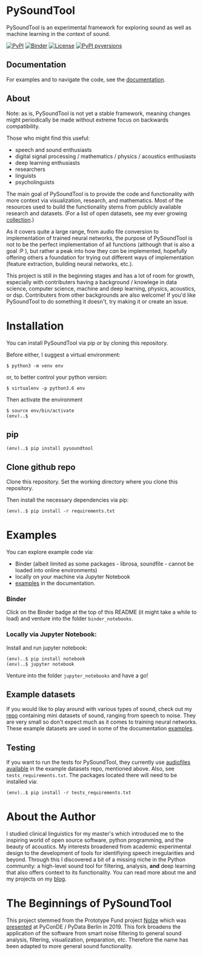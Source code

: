 # PySoundTool

PySoundTool is an experimental framework for exploring sound as well as machine learning in the context of sound. 

[![PyPI](https://img.shields.io/badge/pypi-v0.1.0a1-red)](https://pypi.org/project/pysoundtool/)
[![Binder](https://mybinder.org/badge_logo.svg)](https://mybinder.org/v2/gh/a-n-rose/Python-Sound-Tool/master)
[![License](https://img.shields.io/badge/license-GNU%20AGPL-brightgreen)](https://github.com/a-n-rose/Python-Sound-Tool/blob/master/LICENSE.md)
[![PyPI pyversions](https://img.shields.io/badge/python-3.6-yellow)](https://www.python.org/downloads/release/python-360/)


## Documentation

For examples and to navigate the code, see the <a href="https://aislynrose.bitbucket.io/">documentation</a>. 

## About

Note: as is, PySoundTool is not yet a stable framework, meaning changes might periodically be made without extreme focus on backwards compatibility. 

Those who might find this useful: 

* speech and sound enthusiasts
* digital signal processing / mathematics / physics / acoustics enthusiasts
* deep learning enthusiasts
* researchers
* linguists
* psycholinguists

The main goal of PySoundTool is to provide the code and functionality with more context via visualization, research, and mathematics. Most of the resources used to build the functionality stems from publicly available research and datasets. (For a list of open datasets, see my ever growing <a href='https://a-n-rose.github.io/2019/01/06/resources-publicly-available-speech-databases.html'>collection</a>.)

As it covers quite a large range, from audio file conversion to implementation of trained neural networks, the purpose of PySoundTool is not to be the perfect implementation of all functions (although that is also a goal :P ), but rather a peak into how they *can* be implemented, hopefully offering others a foundation for trying out different ways of implementation (feature extraction, building neural networks, etc.).

This project is still in the beginning stages and has a lot of room for growth, especially with contributers having a background / knowlege in data science, computer science, machine and deep learning, physics, acoustics, or dsp. Contributers from other backgrounds are also welcome! If you'd like PySoundTool to do something it doesn't, try making it or create an issue.

# Installation

You can install PySoundTool via pip or by cloning this repository. 

Before either, I suggest a virtual environment:

```
$ python3 -m venv env
```
or, to better control your python version:
```
$ virtualenv -p python3.6 env
```
Then activate the environment
```
$ source env/bin/activate
(env)..$
```

## pip

```
(env)..$ pip install pysoundtool
```

## Clone github repo

Clone this repository. Set the working directory where you clone this repository.

Then install the necessary dependencies via pip:
```
(env)..$ pip install -r requirements.txt
```

# Examples 

You can explore example code via:

* Binder (albeit limited as some packages - librosa, soundfile - cannot be loaded into online environments)
* locally on your machine via Jupyter Notebook
* <a href="https://aislynrose.bitbucket.io/example_cases.html">examples</a> in the documentation. 

### Binder

Click on the Binder badge at the top of this README (it might take a while to load) and venture into the folder `binder_notebooks`.

### Locally via Jupyter Notebook:

Install and run jupyter notebook:

```
(env)..$ pip install notebook
(env)..$ jupyter notebook
```

Venture into the folder `jupyter_notebooks` and have a go!

## Example datasets

If you would like to play around with various types of sound, check out my <a href='https://github.com/a-n-rose/mini-audio-datasets'>repo</a> containing mini datasets of sound, ranging from speech to noise. They are very small so don't expect much as it comes to training neural networks. These example datasets are used in some of the documentation <a href="https://aislynrose.bitbucket.io/example_cases.html">examples</a>.

## Testing

If you want to run the tests for PySoundTool, they currently use <a href="https://github.com/a-n-rose/mini-audio-datasets/tree/master/test_audio">audiofiles available</a> in the example datasets repo, mentioned above. Also, see `tests_requirements.txt`. The packages located there will need to be installed via:

```
(env)..$ pip install -r tests_requirements.txt
```

# About the Author

I studied clinical linguistics for my master's which introduced me to the inspiring world of open source software, python programming, and the beauty of acoustics. My interests broadened from academic experimental design to the development of tools for identifiying speech irregularities and beyond. Through this I discovered a bit of a missing niche in the Python community: a high-level sound tool for filtering, analysis, **and** deep learning that also offers context to its functionality. You can read more about me and my projects on my <a href="https://a-n-rose.github.io/">blog</a>.

# The Beginnings of PySoundTool

This project stemmed from the Prototype Fund project <a href="https://github.com/pgys/NoIze">NoIze</a> which was <a href="https://www.youtube.com/watch?v=BJ0f2x49Imc&feature=youtu.be">presented</a> at PyConDE / PyData Berlin in 2019. This fork broadens the application of the software from smart noise filtering to general sound analysis, filtering, visualization, preparation, etc. Therefore the name has been adapted to more general sound functionality.
